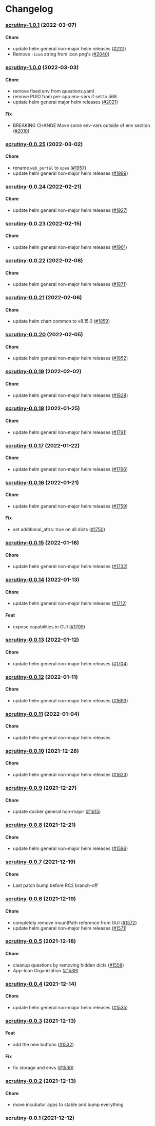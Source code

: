 # Changelog<br>


<a name="scrutiny-1.0.1"></a>
### [scrutiny-1.0.1](https://github.com/truecharts/apps/compare/scrutiny-1.0.0...scrutiny-1.0.1) (2022-03-07)

#### Chore

* update helm general non-major helm releases ([#2111](https://github.com/truecharts/apps/issues/2111))
* Remove `-icon` string from icon png's ([#2040](https://github.com/truecharts/apps/issues/2040))



<a name="scrutiny-1.0.0"></a>
### [scrutiny-1.0.0](https://github.com/truecharts/apps/compare/scrutiny-0.0.25...scrutiny-1.0.0) (2022-03-03)

#### Chore

* remove fixed env from questions.yaml
* remove PUID from per-app env-vars if set to 568
* update helm general major helm releases ([#2021](https://github.com/truecharts/apps/issues/2021))

#### Fix

* BREAKING CHANGE Move some env-vars outside of env section ([#2010](https://github.com/truecharts/apps/issues/2010))



<a name="scrutiny-0.0.25"></a>
### [scrutiny-0.0.25](https://github.com/truecharts/apps/compare/scrutiny-0.0.24...scrutiny-0.0.25) (2022-03-02)

#### Chore

* rename `web_portal` to `open` ([#1957](https://github.com/truecharts/apps/issues/1957))
* update helm general non-major helm releases ([#1999](https://github.com/truecharts/apps/issues/1999))



<a name="scrutiny-0.0.24"></a>
### [scrutiny-0.0.24](https://github.com/truecharts/apps/compare/scrutiny-0.0.23...scrutiny-0.0.24) (2022-02-21)

#### Chore

* update helm general non-major helm releases ([#1927](https://github.com/truecharts/apps/issues/1927))



<a name="scrutiny-0.0.23"></a>
### [scrutiny-0.0.23](https://github.com/truecharts/apps/compare/scrutiny-0.0.22...scrutiny-0.0.23) (2022-02-15)

#### Chore

* update helm general non-major helm releases ([#1901](https://github.com/truecharts/apps/issues/1901))



<a name="scrutiny-0.0.22"></a>
### [scrutiny-0.0.22](https://github.com/truecharts/apps/compare/scrutiny-0.0.21...scrutiny-0.0.22) (2022-02-08)

#### Chore

* update helm general non-major helm releases ([#1871](https://github.com/truecharts/apps/issues/1871))



<a name="scrutiny-0.0.21"></a>
### [scrutiny-0.0.21](https://github.com/truecharts/apps/compare/scrutiny-0.0.20...scrutiny-0.0.21) (2022-02-06)

#### Chore

* update helm chart common to v8.15.0 ([#1859](https://github.com/truecharts/apps/issues/1859))



<a name="scrutiny-0.0.20"></a>
### [scrutiny-0.0.20](https://github.com/truecharts/apps/compare/scrutiny-0.0.19...scrutiny-0.0.20) (2022-02-05)

#### Chore

* update helm general non-major helm releases ([#1852](https://github.com/truecharts/apps/issues/1852))



<a name="scrutiny-0.0.19"></a>
### [scrutiny-0.0.19](https://github.com/truecharts/apps/compare/scrutiny-0.0.18...scrutiny-0.0.19) (2022-02-02)

#### Chore

* update helm general non-major helm releases ([#1828](https://github.com/truecharts/apps/issues/1828))



<a name="scrutiny-0.0.18"></a>
### [scrutiny-0.0.18](https://github.com/truecharts/apps/compare/scrutiny-0.0.17...scrutiny-0.0.18) (2022-01-25)

#### Chore

* update helm general non-major helm releases ([#1791](https://github.com/truecharts/apps/issues/1791))



<a name="scrutiny-0.0.17"></a>
### [scrutiny-0.0.17](https://github.com/truecharts/apps/compare/scrutiny-0.0.16...scrutiny-0.0.17) (2022-01-22)

#### Chore

* update helm general non-major helm releases ([#1766](https://github.com/truecharts/apps/issues/1766))



<a name="scrutiny-0.0.16"></a>
### [scrutiny-0.0.16](https://github.com/truecharts/apps/compare/scrutiny-0.0.15...scrutiny-0.0.16) (2022-01-21)

#### Chore

* update helm general non-major helm releases ([#1759](https://github.com/truecharts/apps/issues/1759))

#### Fix

* set additional_attrs: true on all dicts ([#1750](https://github.com/truecharts/apps/issues/1750))



<a name="scrutiny-0.0.15"></a>
### [scrutiny-0.0.15](https://github.com/truecharts/apps/compare/scrutiny-0.0.14...scrutiny-0.0.15) (2022-01-18)

#### Chore

* update helm general non-major helm releases ([#1732](https://github.com/truecharts/apps/issues/1732))



<a name="scrutiny-0.0.14"></a>
### [scrutiny-0.0.14](https://github.com/truecharts/apps/compare/scrutiny-0.0.13...scrutiny-0.0.14) (2022-01-13)

#### Chore

* update helm general non-major helm releases ([#1712](https://github.com/truecharts/apps/issues/1712))

#### Feat

* expose capabilities in GUI ([#1709](https://github.com/truecharts/apps/issues/1709))



<a name="scrutiny-0.0.13"></a>
### [scrutiny-0.0.13](https://github.com/truecharts/apps/compare/scrutiny-0.0.12...scrutiny-0.0.13) (2022-01-12)

#### Chore

* update helm general non-major helm releases ([#1704](https://github.com/truecharts/apps/issues/1704))



<a name="scrutiny-0.0.12"></a>
### [scrutiny-0.0.12](https://github.com/truecharts/apps/compare/scrutiny-0.0.11...scrutiny-0.0.12) (2022-01-11)

#### Chore

* update helm general non-major helm releases ([#1693](https://github.com/truecharts/apps/issues/1693))



<a name="scrutiny-0.0.11"></a>
### [scrutiny-0.0.11](https://github.com/truecharts/apps/compare/scrutiny-0.0.10...scrutiny-0.0.11) (2022-01-04)

#### Chore

* update helm general non-major helm releases



<a name="scrutiny-0.0.10"></a>
### [scrutiny-0.0.10](https://github.com/truecharts/apps/compare/scrutiny-0.0.9...scrutiny-0.0.10) (2021-12-28)

#### Chore

* update helm general non-major helm releases ([#1623](https://github.com/truecharts/apps/issues/1623))



<a name="scrutiny-0.0.9"></a>
### [scrutiny-0.0.9](https://github.com/truecharts/apps/compare/scrutiny-0.0.8...scrutiny-0.0.9) (2021-12-27)

#### Chore

* update docker general non-major ([#1615](https://github.com/truecharts/apps/issues/1615))



<a name="scrutiny-0.0.8"></a>
### [scrutiny-0.0.8](https://github.com/truecharts/apps/compare/scrutiny-0.0.7...scrutiny-0.0.8) (2021-12-21)

#### Chore

* update helm general non-major helm releases ([#1596](https://github.com/truecharts/apps/issues/1596))



<a name="scrutiny-0.0.7"></a>
### [scrutiny-0.0.7](https://github.com/truecharts/apps/compare/scrutiny-0.0.6...scrutiny-0.0.7) (2021-12-19)

#### Chore

* Last patch bump before RC2 branch-off



<a name="scrutiny-0.0.6"></a>
### [scrutiny-0.0.6](https://github.com/truecharts/apps/compare/scrutiny-0.0.5...scrutiny-0.0.6) (2021-12-19)

#### Chore

* completely remove mountPath reference from GUI ([#1572](https://github.com/truecharts/apps/issues/1572))
* update helm general non-major helm releases ([#1571](https://github.com/truecharts/apps/issues/1571))



<a name="scrutiny-0.0.5"></a>
### [scrutiny-0.0.5](https://github.com/truecharts/apps/compare/scrutiny-0.0.4...scrutiny-0.0.5) (2021-12-18)

#### Chore

* cleanup questions by removing hidden dicts ([#1558](https://github.com/truecharts/apps/issues/1558))
* App-Icon Organization ([#1539](https://github.com/truecharts/apps/issues/1539))



<a name="scrutiny-0.0.4"></a>
### [scrutiny-0.0.4](https://github.com/truecharts/apps/compare/scrutiny-0.0.3...scrutiny-0.0.4) (2021-12-14)

#### Chore

* update helm general non-major helm releases ([#1535](https://github.com/truecharts/apps/issues/1535))



<a name="scrutiny-0.0.3"></a>
### [scrutiny-0.0.3](https://github.com/truecharts/apps/compare/scrutiny-0.0.2...scrutiny-0.0.3) (2021-12-13)

#### Feat

* add the new buttons ([#1532](https://github.com/truecharts/apps/issues/1532))

#### Fix

* fix storage and envs ([#1530](https://github.com/truecharts/apps/issues/1530))



<a name="scrutiny-0.0.2"></a>
### [scrutiny-0.0.2](https://github.com/truecharts/apps/compare/scrutiny-0.0.1...scrutiny-0.0.2) (2021-12-13)

#### Chore

* move incubator apps to stable and bump everything



<a name="scrutiny-0.0.1"></a>
### scrutiny-0.0.1 (2021-12-12)
